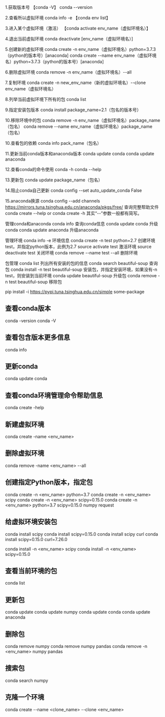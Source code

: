 1.获取版本号
    【conda -V】
    conda --version

2.查看所以虚拟环境
    conda info -e
    【conda env list】

3.进入某个虚拟环境（激活）
    【conda activate env_name（虚拟环境名）】

4.退出当前虚拟环境
   conda deactivate [env_name（虚拟环境名）]  

5.创建新的虚拟环境
    conda create -n env_name（虚拟环境名）python=3.7.3（python的版本号）[anaconda]
    conda create --name env_name（虚拟环境名）python=3.7.3（python的版本号）[anaconda]

6.删除虚拟环境
    conda remove -n env_name（虚拟环境名）--all

7.复制环境
    conda create -n new_env_name（新的虚拟环境名）--clone env_name（虚拟环境名） 

8.列举当前虚拟环境下所有的包
    conda list  

9.指定安装包版本
    conda install package_name=2.1（包名的版本号）

10.移除环境中的包
    conda remove -n env_name（虚拟环境名）package_name（包名）
    conda remove --name env_name（虚拟环境名）package_name（包名）

10.查看包的依赖
    conda info pack_name（包名）

11.更新当前conda版本和anaconda版本
    conda update conda 
    conda update anaconda

12.查看conda的命令使用
    conda -h
    conda --help

13.更新包
    conda update package_name（包名）

14.阻止conda自己更新
    conda config --set auto_update_conda False

15.anaconda换源
    conda config --add channels https://mirrors.tuna.tsinghua.edu.cn/anaconda/pkgs/free/
查询完整帮助文件
conda create --help or conda create -h 其实“--”参数一般都有简写。

管理conda和anaconda
conda info 查询conda信息
conda update conda 升级conda
conda update anaconda 升级anaconda

管理环境
conda info -e 环境信息
conda create -n test python=2.7 创建环境test，并指定python版本，此例为2.7
source activate test 激活环境
source deactivate test 关闭环境
conda remove --name test --all 删除环境

包管理
conda list 列出所有安装的包的信息
conda search beautiful-soup 查询包
conda install -n test beautiful-soup 安装包，并指定安装环境，如果没有-n test，则安装到当前环境
conda update beautiful-soup 升级包
conda remove -n test beautiful-soup 移除包

pip install -i https://pypi.tuna.tsinghua.edu.cn/simple some-package


## 查看conda版本
conda -version
conda -V

## 查看包含版本更多信息
conda info

## 更新conda
conda update conda

## 查看conda环境管理命令帮助信息
conda create -help

## 新建虚拟环境
conda create -name <env_name>

## 删除虚拟环境
conda remove -name <env_name> --all

## 创建指定Python版本，指定包
conda create -n <env_name> python=3.7
conda create -n <env_name> scipy
conda create -n <env_name> scipy=0.15.0
conda create -n <env_name> python=3.7 scipy=0.15.0 numpy request

## 给虚拟环境安装包
conda install scipy
conda install scipy=0.15.0
conda install scipy curl
conda install scipy=0.15.0 curl=7.26.0

conda install -n <env_name> scipy
conda install -n <env_name> scipy=0.15.0

## 查看当前环境的包
conda list

## 更新包
conda update
conda update numpy
conda update conda
conda update anaconda

## 删除包
conda remove numpy
conda remove numpy pandas
conda remove -n <env_name> numpy pandas

## 搜索包
conda search numpy

## 克隆一个环境
conda create --name <clone_name> --clone <env_name>